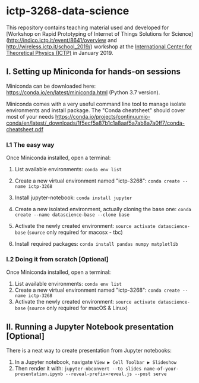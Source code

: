 # ictp-3268-data-science

This repository contains teaching material used and developed for [Workshop on Rapid Prototyping of Internet of Things Solutions for Science](http://indico.ictp.it/event/8641/overview and http://wireless.ictp.it/school_2019/) workshop at the [International Center for Theoretical Physics (ICTP)](https://www.ictp.it/) in January 2019.


## I. Setting up Miniconda for hands-on sessions
Miniconda can be downloaded here: https://conda.io/en/latest/miniconda.html (Python 3.7 version).

Miniconda comes with a very useful command line tool to manage isolate environments and install package. The "Conda cheatsheet" should cover most of your needs https://conda.io/projects/continuumio-conda/en/latest/_downloads/1f5ecf5a87b1c1a8aaf5a7ab8a7a0ff7/conda-cheatsheet.pdf

### I.1 The easy way
Once Miniconda installed, open a terminal:

1. List available environments: `conda env list`
2. Create a new virtual environment named "ictp-3268": `conda create --name ictp-3268`


2. Install jupyter-notebook: `conda install jupyter`
3. Create a new isolated environment, actually cloning the base one: `conda create --name datascience-base --clone base`
4. Activate the newly created environment: `source activate datascience-base` (`source` only required for macosx - tbc)
5. Install required packages: `conda install pandas numpy matplotlib`

### I.2 Doing it from scratch [Optional]
Once Miniconda installed, open a terminal:

1. List available environments: `conda env list`
2. Create a new virtual environment named "ictp-3268": `conda create --name ictp-3268`
3. Activate the newly created environment: `source activate datascience-base` (`source` only required for macOS & Linux)

## II. Running a Jupyter Notebook presentation [Optional]
There is a neat way to create presentation from Jupyter notebooks:

1. In a Jupyter notebook, navigate `View ▶ Cell Toolbar ▶ Slideshow`
2. Then render it with: `jupyter-nbconvert --to slides name-of-your-presentation.ipynb --reveal-prefix=reveal.js --post serve`
